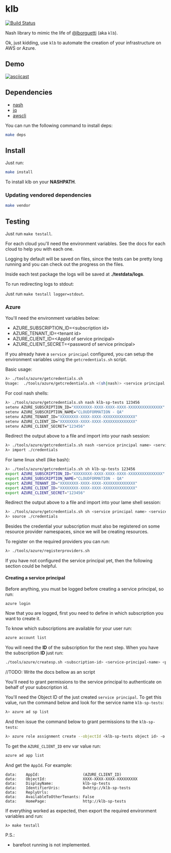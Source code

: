 # klb

[![Build Status](https://travis-ci.org/NeowayLabs/klb.svg?branch=master)](https://travis-ci.org/NeowayLabs/klb)

Nash library to mimic the life of [@lborguetti](https://github.com/lborguetti) (aka `klb`).

Ok, just kidding, use `klb` to automate the creation of your
infrastructure on AWS or Azure.

## Demo

[![asciicast](https://asciinema.org/a/48b1ghj6tli1w0wm3wylqnpyk.png)](https://asciinema.org/a/48b1ghj6tli1w0wm3wylqnpyk?autoplay=true&speed=2)

## Dependencies

- [nash](https://github.com/NeowayLabs/nash)
- [jq](https://stedolan.github.io/jq/)
- [awscli](http://docs.aws.amazon.com/cli/latest/userguide/installing.html)

You can run the following command to install deps:

```sh
make deps
```

## Install

Just run:

```sh
make install
```

To install klb on your **NASHPATH**.


### Updating vendored dependencies

```sh
make vendor
```

## Testing

Just run `make testall`.

For each cloud you'll need the environment variables.
See the docs for each cloud to help you with each one.

Logging by default will be saved on files, since the tests can be
pretty long running and you can check out the progress on the files.

Inside each test package the logs will be saved at **./testdata/logs**.

To run redirecting logs to stdout:

Just run `make testall logger=stdout`.


### Azure

You'll need the environment variables below:

- AZURE_SUBSCRIPTION_ID=&lt;subscription id&gt;
- AZURE_TENANT_ID=&lt;tenant id&gt;
- AZURE_CLIENT_ID=&lt;AppId of service principal&gt;
- AZURE_CLIENT_SECRET=&lt;password of service principal&gt;

If you already have a `service principal` configured, you can setup
the environment variables using the `getcredentials.sh` script.

Basic usage:

```sh
λ> ./tools/azure/getcredentials.sh
Usage:  ./tools/azure/getcredentials.sh <(sh|nash)> <service principal name> <service secret>
```

For cool nash shells:

```sh
λ> ./tools/azure/getcredentials.sh nash klb-sp-tests 123456
setenv AZURE_SUBSCRIPTION_ID="XXXXXXXX-XXXX-XXXX-XXXX-XXXXXXXXXXXXXXX"
setenv AZURE_SUBSCRIPTION_NAME="CLOUDFORMATION - QA"
setenv AZURE_TENANT_ID="XXXXXXXX-XXXX-XXXX-XXXXXXXXXXXXXX"
setenv AZURE_CLIENT_ID="XXXXXXXX-XXXX-XXXX-XXXXXXXXXXXXXX"
setenv AZURE_CLIENT_SECRET="123456"
```

Redirect the output above to a file and import into your nash session:

```sh
λ> ./tools/azure/getcredentials.sh nash <service principal name> <service secret> > credentials
λ> import ./credentials
```

For lame linux shell (like bash):

```sh
λ> ./tools/azure/getcredentials.sh sh klb-sp-tests 123456
export AZURE_SUBSCRIPTION_ID="XXXXXXXX-XXXX-XXXX-XXXX-XXXXXXXXXXXXXXX"
export AZURE_SUBSCRIPTION_NAME="CLOUDFORMATION - QA"
export AZURE_TENANT_ID="XXXXXXXX-XXXX-XXXX-XXXXXXXXXXXXXX"
export AZURE_CLIENT_ID="XXXXXXXX-XXXX-XXXX-XXXXXXXXXXXXXX"
export AZURE_CLIENT_SECRET="123456"
```

Redirect the output above to a file and import into your lame shell session:

```sh
λ> ./tools/azure/getcredentials.sh sh <service principal name> <service secret> > credentials
λ> source ./credentials
```

Besides the credential your subscription must also be registered
on some resource provider namespaces, since we will be creating resources.

To register on the required providers you can run:

```sh
λ> ./tools/azure/registerproviders.sh
```

If you have not configured the service principal yet, then the
following section could be helpful.


#### Creating a service principal

Before anything, you must be logged before creating a service principal,
so run:

```
azure login
```

Now that you are logged, first you need to
define in which subscription you want to create it.

To know which subscriptions are available for your user run:

```sh
azure account list
```

You will need the **ID** of the subscription for the next step.
When you have the subscription **ID** just run:

```sh
./tools/azure/createsp.sh <subscription-id> <service-principal-name> <password>
```

//TODO: Write the docs bellow as an script

You'll need to grant permissions to the service principal to
authenticate on behalf of your subscription id.

You'll need the Object ID of the just created `service principal`. To
get this value, run the command below and look for the service name
`klb-sp-tests`:

```sh
λ> azure ad sp list
```

And then issue the command below to grant permissions to the `klb-sp-tests`:

```sh
λ> azure role assignment create --objectId <klb-sp-tests object id> -o Owner -c /subscriptions/{AZURE_SUBSCRIPTION_ID}/
```

To get the `AZURE_CLIENT_ID` env var value run:

```sh
azure ad app list
```

And get the `AppId`. For example:

```
data:    AppId:                   (AZURE_CLIENT_ID)
data:    ObjectId:                XXXX-XXXX-XXXX-XXXXXXXXX
data:    DisplayName:             klb-sp-tests
data:    IdentifierUris:          0=http://klb-sp-tests
data:    ReplyUrls:
data:    AvailableToOtherTenants: False
data:    HomePage:                http://klb-sp-tests
```

If everything worked as expected, then export the required environment
variables and run:

```
λ> make testall
```

P.S.:
- barefoot running is not implemented.
